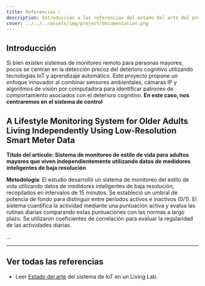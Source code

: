 ```yaml
---
title: Referencias ℹ️
description: Introducción a las referencias del estado del arte del proyecto JustMove
cover: ../../../assets/img/project/documentation.png
---
```


## Introducción
Si bien existen sistemas de monitoreo remoto para personas mayores, pocos se centran en la detección precoz del deterioro cognitivo utilizando tecnologías IoT y aprendizaje automático. Este proyecto propone un enfoque innovador al combinar sensores ambientales, cámaras IP y algoritmos de visión por computadora para identificar patrones de comportamiento asociados con el deterioro cognitivo. **En este caso, nos centraremos en el sistema de control**

## A Lifestyle Monitoring System for Older Adults Living Independently Using Low-Resolution Smart Meter Data

**Título del artículo: Sistema de monitoreo de estilo de vida para adultos mayores que viven independientemente utilizando datos de medidores inteligentes de baja resolución**

**Metodología**:
El estudio desarrolló un sistema de monitoreo del estilo de vida utilizando datos de medidores inteligentes de baja resolución, recopilados en intervalos de 15 minutos. Se estableció un umbral de potencia de fondo para distinguir entre períodos activos e inactivos (0/1). El sistema cuantifica la actividad mediante una puntuación activa y evalúa las rutinas diarias comparando estas puntuaciones con las normas a largo plazo. Se utilizaron coeficientes de correlación para evaluar la regularidad de las actividades diarias.

...

---

## Ver todas las referencias

- Leer [Estado del arte](../guides/2estadodelarte.md) del sistema de IoT en un Living Lab.
